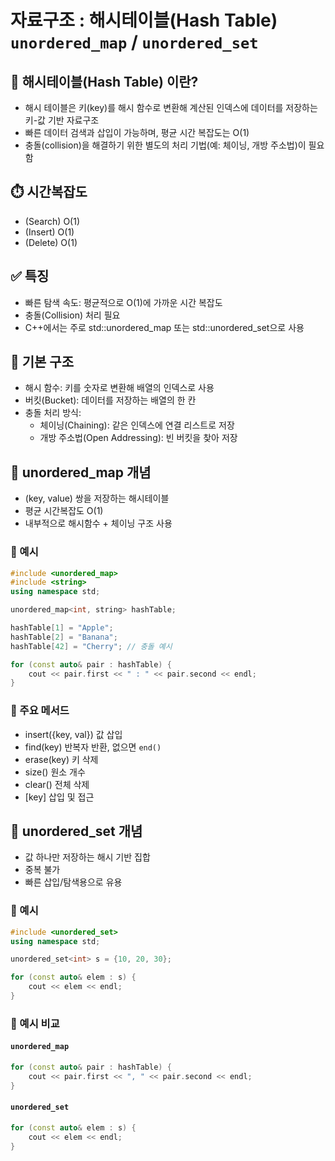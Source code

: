 # 자료구조 : 해시테이블(Hash Table)  `unordered_map` / `unordered_set`

## 📂 해시테이블(Hash Table) 이란?
- 해시 테이블은 키(key)를 해시 함수로 변환해 계산된 인덱스에 데이터를 저장하는 키-값 기반 자료구조
- 빠른 데이터 검색과 삽입이 가능하며, 평균 시간 복잡도는 O(1)
- 충돌(collision)을 해결하기 위한 별도의 처리 기법(예: 체이닝, 개방 주소법)이 필요함


## ⏱️ 시간복잡도 

-  (Search)	O(1)
-  (Insert)	O(1)
-  (Delete)	O(1)

## ✅ 특징

- 빠른 탐색 속도: 평균적으로 O(1)에 가까운 시간 복잡도
- 충돌(Collision) 처리 필요
- C++에서는 주로 std::unordered_map 또는 std::unordered_set으로 사용

## 🔧 기본 구조
- 해시 함수: 키를 숫자로 변환해 배열의 인덱스로 사용
- 버킷(Bucket): 데이터를 저장하는 배열의 한 칸
- 충돌 처리 방식:
   - 체이닝(Chaining): 같은 인덱스에 연결 리스트로 저장
   - 개방 주소법(Open Addressing): 빈 버킷을 찾아 저장

## 📌 unordered_map 개념

- (key, value) 쌍을 저장하는 해시테이블
- 평균 시간복잡도 O(1)
- 내부적으로 해시함수 + 체이닝 구조 사용


### 🔹 예시

```cpp
#include <unordered_map>
#include <string>
using namespace std;

unordered_map<int, string> hashTable;

hashTable[1] = "Apple";
hashTable[2] = "Banana";
hashTable[42] = "Cherry"; // 충돌 예시

for (const auto& pair : hashTable) {
    cout << pair.first << " : " << pair.second << endl;
}
```


### 🔹 주요 메서드

- insert({key, val})  값 삽입 
- find(key)           반복자 반환, 없으면 `end()` 
- erase(key)          키 삭제 
- size()              원소 개수 
- clear()             전체 삭제 
- [key]                 삽입 및 접근 


## 📌  unordered_set 개념

- 값 하나만 저장하는 해시 기반 집합
- 중복 불가
- 빠른 삽입/탐색용으로 유용

### 🔹 예시

```cpp
#include <unordered_set>
using namespace std;

unordered_set<int> s = {10, 20, 30};

for (const auto& elem : s) {
    cout << elem << endl;
}
```

### 🔹 예시 비교

#### `unordered_map`

```cpp
for (const auto& pair : hashTable) {
    cout << pair.first << ", " << pair.second << endl;
}
```

#### `unordered_set`

```cpp
for (const auto& elem : s) {
    cout << elem << endl;
}
```